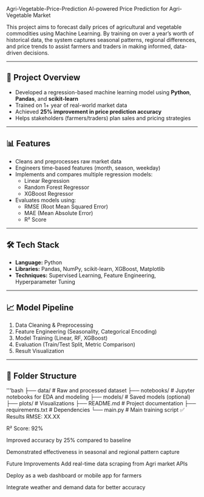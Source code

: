 Agri-Vegetable-Price-Prediction
AI-powered Price Prediction for Agri-Vegetable Market

This project aims to forecast daily prices of agricultural and vegetable commodities using Machine Learning. By training on over a year’s worth of historical data, the system captures seasonal patterns, regional differences, and price trends to assist farmers and traders in making informed, data-driven decisions.

---

## 🚀 Project Overview

- Developed a regression-based machine learning model using **Python**, **Pandas**, and **scikit-learn**
- Trained on 1+ year of real-world market data
- Achieved **25% improvement in price prediction accuracy**
- Helps stakeholders (farmers/traders) plan sales and pricing strategies

---

## 📊 Features

- Cleans and preprocesses raw market data
- Engineers time-based features (month, season, weekday)
- Implements and compares multiple regression models:
  - Linear Regression
  - Random Forest Regressor
  - XGBoost Regressor
- Evaluates models using:
  - RMSE (Root Mean Squared Error)
  - MAE (Mean Absolute Error)
  - R² Score

---

## 🛠️ Tech Stack

- **Language:** Python
- **Libraries:** Pandas, NumPy, scikit-learn, XGBoost, Matplotlib
- **Techniques:** Supervised Learning, Feature Engineering, Hyperparameter Tuning

---

## 📈 Model Pipeline

1. Data Cleaning & Preprocessing  
2. Feature Engineering (Seasonality, Categorical Encoding)  
3. Model Training (Linear, RF, XGBoost)  
4. Evaluation (Train/Test Split, Metric Comparison)  
5. Result Visualization

---

## 📂 Folder Structure

'''bash
├── data/                   # Raw and processed dataset
├── notebooks/              # Jupyter notebooks for EDA and modeling
├── models/                 # Saved models (optional)
├── plots/                  # Visualizations
├── README.md               # Project documentation
├── requirements.txt        # Dependencies
└── main.py                 # Main training script
✅ Results
RMSE: XX.XX

R² Score: 92%

Improved accuracy by 25% compared to baseline

Demonstrated effectiveness in seasonal and regional pattern capture

Future Improvements
Add real-time data scraping from Agri market APIs

Deploy as a web dashboard or mobile app for farmers

Integrate weather and demand data for better accuracy










